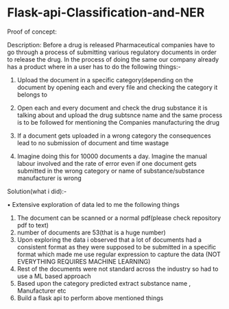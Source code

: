# Flask-api-Classification-and-NER

Proof of concept:

Description: Before a drug is released Pharmaceutical companies have to go through a process of submitting various regulatory documents in order to release the drug. In the process of doing the same our company already has a product where in a user has to do the following things:-

  1) Upload the document in a specific category(depending on the document by opening each and every file and checking the category it belongs to
  
  2) Open each and every document and check the drug substance it is talking about and upload the drug subtsnce name and the same process is to be followed for mentioning the Companies manufacturing the drug 
  
  3) If a document gets uploaded in a wrong category the consequences lead to no submission of document and time wastage 
  
  4) Imagine doing this for 10000 documents a day. Imagine the manual labour involved and the rate of error even if one document gets submitted in the wrong category or name of substance/substance manufacturer is wrong
  
  
  Solution(what i did):-
  
 • Extensive exploration of data led to me the following things
  1) The document can be scanned or a normal pdf(please check repository pdf to text)
  2) number of documents are 53(that is a huge number)
  3) Upon exploring the data i observed that a lot of documents had a consistent format as they were supposed to be submitted in a specific format which made me use regular expression to capture the data (NOT EVERYTHING REQUIRES MACHINE LEARNING)
  4) Rest of the documents were not standard across the industry so had to use a ML based approach
  5) Based upon the category predicted extract substance name , Manufacturer etc
  6) Build a flask api to perform above mentioned things
 
    
  
